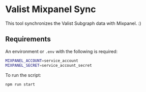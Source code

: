 # Valist Mixpanel Sync

This tool synchronizes the Valist Subgraph data with Mixpanel. :)

## Requirements

An environment or `.env` with the following is required:

```bash
MIXPANEL_ACCOUNT=service_account
MIXPANEL_SECRET=service_account_secret
```

To run the script:

```bash
npm run start
```

